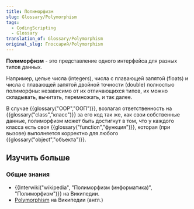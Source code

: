 ```yaml
---
title: Полиморфизм
slug: Glossary/Polymorphism
tags:
  - CodingScripting
  - Glossary
translation_of: Glossary/Polymorphism
original_slug: Глоссарий/Polymorphism
---
```

**Полиморфизм** - это представление одного интерфейса для разных типов данных.

Например, целые числа (integers), числа с плавающей запятой (floats) и числа с плавающей запятой двойной точности (double) полностью полиморфны: независимо от их отличающихся типов, их можно складывать, вычитать, перемножать, и так далее.

В случае {{glossary("OOP","ООП")}}, возлагая ответственность на {{glossary("class","класс")}} за его код так же, как свои собственные данные, полиморфизм может быть достигнут в том, что у каждого класса есть своя {{glossary("function","функция")}}, которая (при вызове) выполняется корректно для любого {{glossary("object","объекта")}}.

## Изучить больше

### Общие знания

- {{Interwiki("wikipedia", "Полиморфизм (информатика)", "Полиморфизм")}} на Википедии.
- [Polymorphism](https://en.wikipedia.org/wiki/Polymorphism_%28computer_science%29) на Википедии (англ.)
